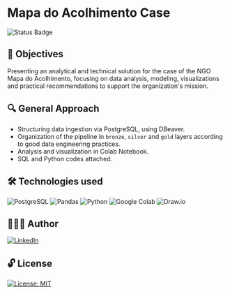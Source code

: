 # Mapa do Acolhimento Case

![Status Badge](https://img.shields.io/static/v1?label=STATUS&message=INCOMPLETE&color=ffcc00)

## 🎯 Objectives
Presenting an analytical and technical solution for the case of the NGO Mapa do Acolhimento, focusing on data analysis, modeling, visualizations and practical recommendations to support the organization's mission.

## 🔍 General Approach

- Structuring data ingestion via PostgreSQL, using DBeaver.
- Organization of the pipeline in `bronze`, `silver` and `gold` layers according to good data engineering practices.
- Analysis and visualization in Colab Notebook.
- SQL and Python codes attached.

## 🛠️ Technologies used

![PostgreSQL](https://img.shields.io/badge/-PostgreSQL-336791?style=flat&logo=postgresql&logoColor=white)
![Pandas](https://img.shields.io/badge/Pandas-Data%20Analysis-150458?style=flat&logo=pandas&logoColor=150458)
![Python](https://img.shields.io/badge/-Python-blue?style=flat&logo=python&logoColor=yellow)
![Google Colab](https://img.shields.io/badge/Colab-Notebook-%F9AB00?style=flat&logo=Google-Colab&color=F9AB00)
![Draw.io](https://img.shields.io/badge/Draw.io-Diagram-f08705?style=flat&logo=diagramsdotnet&logoColor=f08705)

## 👩🏻‍💻 Author

[![LinkedIn](https://img.shields.io/badge/LinkedIn-Patrícia-0A66C2?style=flat&logo=linkedin&logoColor=white)](https://www.linkedin.com/in/pathilink/)

## 🔓 License

[![License: MIT](https://img.shields.io/badge/License-MIT-750014?style=flat&logo=opensourceinitiative&logoColor=black)](https://opensource.org/licenses/MIT)

